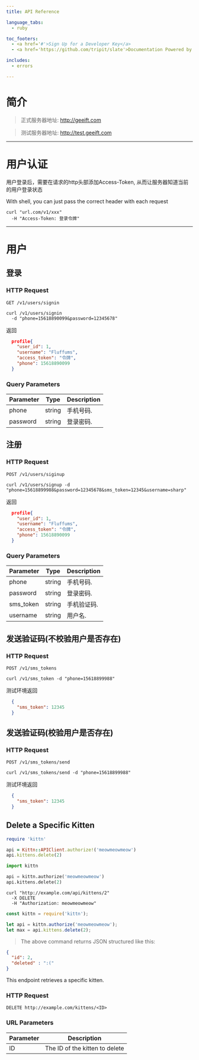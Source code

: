 ```yaml
---
title: API Reference

language_tabs:
  - ruby

toc_footers:
  - <a href='#'>Sign Up for a Developer Key</a>
  - <a href='https://github.com/tripit/slate'>Documentation Powered by Slate</a>

includes:
  - errors

---
```


# 简介

> 正式服务器地址: http://geeift.com

> 测试服务器地址: http://test.geeift.com


--- 

# 用户认证

用户登录后，需要在请求的http头部添加Access-Token, 从而让服务器知道当前的用户登录状态

With shell, you can just pass the correct header with each request

```shell
curl "url.com/v1/xxx"
  -H "Access-Token: 登录令牌"
```

---

# 用户

## 登录


### HTTP Request


`GET /v1/users/signin`


```shell
curl /v1/users/signin
  -d "phone=15618890099&password=12345678"
```


返回

```json
  profile{
    "user_id": 1,
    "username": "Fluffums",
    "access_token": "令牌",
    "phone": 15618890099
  }
```

### Query Parameters

Parameter | Type | Description
--------- | ------- | -----------
phone | string | 手机号码.
password | string | 登录密码.


## 注册

### HTTP Request

`POST /v1/users/siginup`

```shell
curl /v1/users/signup -d "phone=15618899988&password=12345678&sms_token=12345&username=sharp"
```

返回

```json
  profile{
    "user_id": 1,
    "username": "Fluffums",
    "access_token": "令牌",
    "phone": 15618890099
  }
```

### Query Parameters

Parameter | Type | Description
--------- | ------- | -----------
phone | string | 手机号码.
password | string | 登录密码.
sms_token | string | 手机验证码.
username | string | 用户名.

## 发送验证码(不校验用户是否存在)

### HTTP Request

`POST /v1/sms_tokens`

```shell
curl /v1/sms_token -d "phone=15618899988"
```

测试环境返回


```json
  {
    "sms_token": 12345
  }
```

## 发送验证码(校验用户是否存在)

### HTTP Request

`POST /v1/sms_tokens/send`

```shell
curl /v1/sms_tokens/send -d "phone=15618899988"
```

测试环境返回

```json
  {
    "sms_token": 12345
  }
```

## Delete a Specific Kitten

```ruby
require 'kittn'

api = Kittn::APIClient.authorize!('meowmeowmeow')
api.kittens.delete(2)
```

```python
import kittn

api = kittn.authorize('meowmeowmeow')
api.kittens.delete(2)
```

```shell
curl "http://example.com/api/kittens/2"
  -X DELETE
  -H "Authorization: meowmeowmeow"
```

```javascript
const kittn = require('kittn');

let api = kittn.authorize('meowmeowmeow');
let max = api.kittens.delete(2);
```

> The above command returns JSON structured like this:

```json
{
  "id": 2,
  "deleted" : ":("
}
```

This endpoint retrieves a specific kitten.

### HTTP Request

`DELETE http://example.com/kittens/<ID>`

### URL Parameters

Parameter | Description
--------- | -----------
ID | The ID of the kitten to delete

